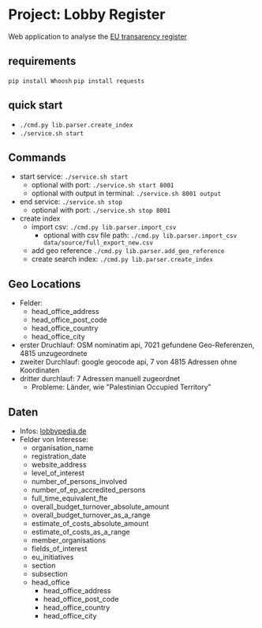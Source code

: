 # Project: Lobby Register

Web application to analyse the [EU transarency register](https://data.europa.eu/euodp/en/data/dataset/transparency-register)

## requirements

```pip install Whoosh```
```pip install requests```

## quick start

- ```./cmd.py lib.parser.create_index```
- ```./service.sh start```

## Commands

- start service: ```./service.sh start```
    - optional with port: ```./service.sh start 8001```
    - optional with output in terminal: ```./service.sh 8001 output```
- end service: ```./service.sh stop```
    - optional with port: ```./service.sh stop 8001```
- create index 
    - import csv: ```./cmd.py lib.parser.import_csv```
        - optional with csv file path: ```./cmd.py lib.parser.import_csv data/source/full_export_new.csv```
    - add geo reference ```./cmd.py lib.parser.add_geo_reference```
    - create search index: ```./cmd.py lib.parser.create_index```

## Geo Locations

- Felder:
    - head_office_address
    - head_office_post_code
    - head_office_country
    - head_office_city
- erster Druchlauf: OSM nominatim api, 7021 gefundene Geo-Referenzen, 4815 unzugeordnete
- zweiter Durchlauf: google geocode api, 7 von 4815 Adressen ohne Koordinaten
- dritter durchlauf: 7 Adressen manuell zugeordnet
    - Probleme: Länder, wie "Palestinian Occupied Territory"

## Daten

- Infos: [lobbypedia.de](https://lobbypedia.de/wiki/Lobbyregister_EU)
- Felder von Interesse:
    - organisation_name
    - registration_date
    - website_address
    - level_of_interest
    - number_of_persons_involved
    - number_of_ep_accredited_persons
    - full_time_equivalent_fte
    - overall_budget_turnover_absolute_amount
    - overall_budget_turnover_as_a_range
    - estimate_of_costs_absolute_amount
    - estimate_of_costs_as_a_range
    - member_organisations
    - fields_of_interest
    - eu_initiatives
    - section
    - subsection
    - head_office
        - head_office_address
        - head_office_post_code
        - head_office_country
        - head_office_city
